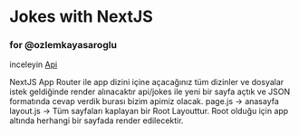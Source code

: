 # Jokes with NextJS
### for @ozlemkayasaroglu

inceleyin [Api](/app/api/jokes/route.js)

NextJS App Router ile app dizini içine açacağınız tüm dizinler ve dosyalar istek geldiğinde render alınacaktır
api/jokes ile yeni bir sayfa açtık ve JSON formatında cevap verdik burası bizim apimiz olacak.
page.js -> anasayfa
layout.js -> Tüm sayfaları kaplayan bir Root Layouttur. Root olduğu için app altında herhangi bir sayfada render edilecektir.
